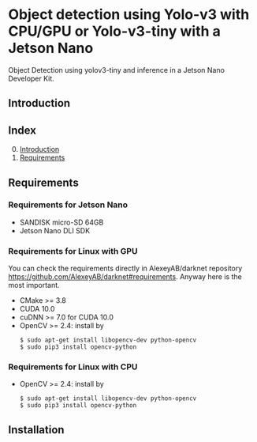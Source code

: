 # Object detection using Yolo-v3 with CPU/GPU or Yolo-v3-tiny with a Jetson Nano
Object Detection using yolov3-tiny and inference in a Jetson Nano Developer Kit.

## Introduction

## Index
0. [Introduction](#Introduction)
0. [Requirements](#Requirements)

## Requirements
### Requirements for Jetson Nano
* SANDISK micro-SD 64GB 
* Jetson Nano DLI SDK

### Requirements for Linux with GPU
You can check the requirements directly in AlexeyAB/darknet repository https://github.com/AlexeyAB/darknet#requirements.
Anyway here is the most important.
* CMake >= 3.8
* CUDA 10.0
* cuDNN >= 7.0 for CUDA 10.0
* OpenCV >= 2.4: install by
  ```
  $ sudo apt-get install libopencv-dev python-opencv
  $ sudo pip3 install opencv-python
  ```

### Requirements for Linux with CPU
* OpenCV >= 2.4: install by
  ```
  $ sudo apt-get install libopencv-dev python-opencv
  $ sudo pip3 install opencv-python
  ```

## Installation

